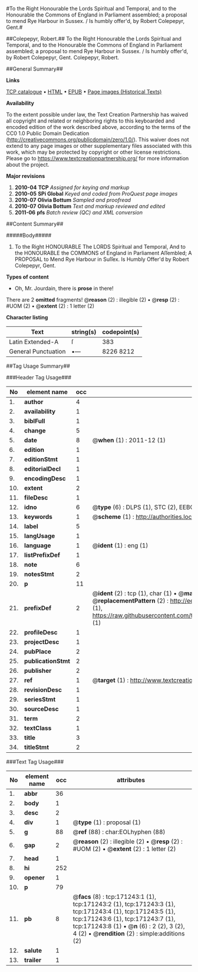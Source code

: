 #To the Right Honourable the Lords Spiritual and Temporal, and to the Honourable the Commons of England in Parliament assembled; a proposal to mend Rye Harbour in Sussex. / Is humbly offer'd, by Robert Colepepyr, Gent.#

##Colepepyr, Robert.##
To the Right Honourable the Lords Spiritual and Temporal, and to the Honourable the Commons of England in Parliament assembled; a proposal to mend Rye Harbour in Sussex. / Is humbly offer'd, by Robert Colepepyr, Gent.
Colepepyr, Robert.

##General Summary##

**Links**

[TCP catalogue](http://www.ota.ox.ac.uk/tcp/)  • 
[HTML](http://tei.it.ox.ac.uk/tcp/Texts-HTML/free/A80/A80089.html)  • 
[EPUB](http://tei.it.ox.ac.uk/tcp/Texts-EPUB/free/A80/A80089.epub) • 
[Page images (Historical Texts)](https://historicaltexts.jisc.ac.uk/eebo-45097639e)

**Availability**

To the extent possible under law, the Text Creation Partnership has waived all copyright and related or neighboring rights to this keyboarded and encoded edition of the work described above, according to the terms of the CC0 1.0 Public Domain Dedication (http://creativecommons.org/publicdomain/zero/1.0/). This waiver does not extend to any page images or other supplementary files associated with this work, which may be protected by copyright or other license restrictions. Please go to https://www.textcreationpartnership.org/ for more information about the project.

**Major revisions**

1. __2010-04__ __TCP__ *Assigned for keying and markup*
1. __2010-05__ __SPi Global__ *Keyed and coded from ProQuest page images*
1. __2010-07__ __Olivia Bottum__ *Sampled and proofread*
1. __2010-07__ __Olivia Bottum__ *Text and markup reviewed and edited*
1. __2011-06__ __pfs__ *Batch review (QC) and XML conversion*

##Content Summary##

#####Body#####

1. To the Right HONOURABLE The LORDS Spiritual and Temporal, And to the HONOURABLE the COMMONS of England in Parliament Aſſembled; A PROPOSAL to Mend Rye Harbour in Suſſex. Is Humbly Offer'd by Robert Colepepyr, Gent.

**Types of content**

  * Oh, Mr. Jourdain, there is **prose** in there!

There are 2 **omitted** fragments! 
 @__reason__ (2) : illegible (2)  •  @__resp__ (2) : #UOM (2)  •  @__extent__ (2) : 1 letter (2)

**Character listing**


|Text|string(s)|codepoint(s)|
|---|---|---|
|Latin Extended-A|ſ|383|
|General Punctuation|•—|8226 8212|

##Tag Usage Summary##

###Header Tag Usage###

|No|element name|occ|attributes|
|---|---|---|---|
|1.|__author__|4||
|2.|__availability__|1||
|3.|__biblFull__|1||
|4.|__change__|5||
|5.|__date__|8| @__when__ (1) : 2011-12 (1)|
|6.|__edition__|1||
|7.|__editionStmt__|1||
|8.|__editorialDecl__|1||
|9.|__encodingDesc__|1||
|10.|__extent__|2||
|11.|__fileDesc__|1||
|12.|__idno__|6| @__type__ (6) : DLPS (1), STC (2), EEBO-CITATION (1), OCLC (1), VID (1)|
|13.|__keywords__|1| @__scheme__ (1) : http://authorities.loc.gov/ (1)|
|14.|__label__|5||
|15.|__langUsage__|1||
|16.|__language__|1| @__ident__ (1) : eng (1)|
|17.|__listPrefixDef__|1||
|18.|__note__|6||
|19.|__notesStmt__|2||
|20.|__p__|11||
|21.|__prefixDef__|2| @__ident__ (2) : tcp (1), char (1)  •  @__matchPattern__ (2) : ([0-9\-]+):([0-9IVX]+) (1), (.+) (1)  •  @__replacementPattern__ (2) : http://eebo.chadwyck.com/downloadtiff?vid=$1&page=$2 (1), https://raw.githubusercontent.com/textcreationpartnership/Texts/master/tcpchars.xml#$1 (1)|
|22.|__profileDesc__|1||
|23.|__projectDesc__|1||
|24.|__pubPlace__|2||
|25.|__publicationStmt__|2||
|26.|__publisher__|2||
|27.|__ref__|1| @__target__ (1) : http://www.textcreationpartnership.org/docs/. (1)|
|28.|__revisionDesc__|1||
|29.|__seriesStmt__|1||
|30.|__sourceDesc__|1||
|31.|__term__|2||
|32.|__textClass__|1||
|33.|__title__|3||
|34.|__titleStmt__|2||


###Text Tag Usage###

|No|element name|occ|attributes|
|---|---|---|---|
|1.|__abbr__|36||
|2.|__body__|1||
|3.|__desc__|2||
|4.|__div__|1| @__type__ (1) : proposal (1)|
|5.|__g__|88| @__ref__ (88) : char:EOLhyphen (88)|
|6.|__gap__|2| @__reason__ (2) : illegible (2)  •  @__resp__ (2) : #UOM (2)  •  @__extent__ (2) : 1 letter (2)|
|7.|__head__|1||
|8.|__hi__|252||
|9.|__opener__|1||
|10.|__p__|79||
|11.|__pb__|8| @__facs__ (8) : tcp:171243:1 (1), tcp:171243:2 (1), tcp:171243:3 (1), tcp:171243:4 (1), tcp:171243:5 (1), tcp:171243:6 (1), tcp:171243:7 (1), tcp:171243:8 (1)  •  @__n__ (6) : 2 (2), 3 (2), 4 (2)  •  @__rendition__ (2) : simple:additions (2)|
|12.|__salute__|1||
|13.|__trailer__|1||
